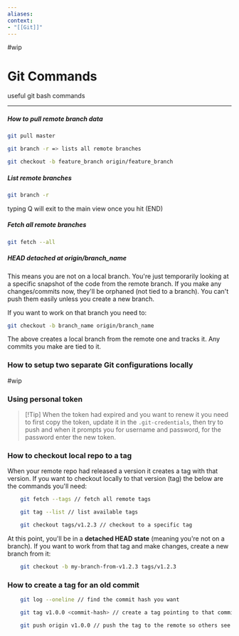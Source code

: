 ```yaml
---
aliases:
context:
- "[[Git]]"
---
```


#wip

# Git Commands

useful git bash commands

---

##### How to pull remote branch data

```bash
git pull master

git branch -r => lists all remote branches

git checkout -b feature_branch origin/feature_branch
```


##### List remote branches
```bash
git branch -r
```
typing Q will exit to the main view once you hit (END)

##### Fetch all remote branches
``` bash
git fetch --all
```

##### HEAD detached at origin/branch_name
This means you are not on a local branch. You're just temporarily looking at a specific snapshot of the code from the remote branch.
If you make any changes/commits now, they'll be orphaned (not tied to a branch). You can't push them easily unless you create a new branch.

If you want to work on that branch you need to:
``` bash
git checkout -b branch_name origin/branch_name
```
The above creates a local branch from the remote one and tracks it. Any commits you make are tied to it.


### How to setup two separate Git configurations locally

#wip








### Using personal token
> [!Tip] When the token had expired and you want to renew it you need to first copy the token, update it in the `.git-credentials`, then try to push and when it prompts you for username and password, for the password enter the new token.


### How to checkout local repo to a tag
When your remote repo had released a version it creates a tag with that version.
If you want to checkout locally to that version (tag) the below are the commands you'll need:
``` bash
    git fetch --tags // fetch all remote tags

    git tag --list // list available tags

    git checkout tags/v1.2.3 // checkout to a specific tag
```
At this point, you'll be in a **detached HEAD state** (meaning you're not on a branch).
If you want to work from that tag and make changes, create a new branch from it:
``` bash
    git checkout -b my-branch-from-v1.2.3 tags/v1.2.3
```

### How to create a tag for an old commit
``` bash
    git log --oneline // find the commit hash you want

    git tag v1.0.0 <commit-hash> // create a tag pointing to that commit

    git push origin v1.0.0 // push the tag to the remote so others see it
```
